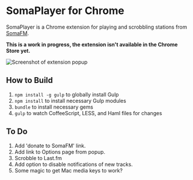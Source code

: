 # SomaPlayer for Chrome

SomaPlayer is a Chrome extension for playing and scrobbling stations from [SomaFM](http://somafm.com).

**This is a work in progress, the extension isn't available in the Chrome Store yet.**

![Screenshot of extension popup](http://github.com/moneypenny/soma-chrome/raw/master/screenshot.png)

## How to Build

1. `npm install -g gulp` to globally install Gulp
1. `npm install` to install necessary Gulp modules
1. `bundle` to install necessary gems
1. `gulp` to watch CoffeeScript, LESS, and Haml files for changes

## To Do

1. Add 'donate to SomaFM' link.
1. Add link to Options page from popup.
1. Scrobble to Last.fm
1. Add option to disable notifications of new tracks.
1. Some magic to get Mac media keys to work?
